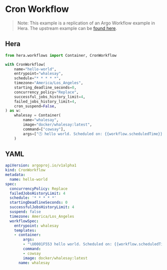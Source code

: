 # Cron Workflow

> Note: This example is a replication of an Argo Workflow example in Hera. The upstream example can be [found here](https://github.com/argoproj/argo-workflows/blob/master/examples/cron-workflow.yaml).



## Hera

```python
from hera.workflows import Container, CronWorkflow

with CronWorkflow(
    name="hello-world",
    entrypoint="whalesay",
    schedule="* * * * *",
    timezone="America/Los_Angeles",
    starting_deadline_seconds=0,
    concurrency_policy="Replace",
    successful_jobs_history_limit=4,
    failed_jobs_history_limit=4,
    cron_suspend=False,
) as w:
    whalesay = Container(
        name="whalesay",
        image="docker/whalesay:latest",
        command=["cowsay"],
        args=["🕓 hello world. Scheduled on: {{workflow.scheduledTime}}"],
    )
```

## YAML

```yaml
apiVersion: argoproj.io/v1alpha1
kind: CronWorkflow
metadata:
  name: hello-world
spec:
  concurrencyPolicy: Replace
  failedJobsHistoryLimit: 4
  schedule: '* * * * *'
  startingDeadlineSeconds: 0
  successfulJobsHistoryLimit: 4
  suspend: false
  timezone: America/Los_Angeles
  workflowSpec:
    entrypoint: whalesay
    templates:
    - container:
        args:
        - "\U0001F553 hello world. Scheduled on: {{workflow.scheduledTime}}"
        command:
        - cowsay
        image: docker/whalesay:latest
      name: whalesay
```
